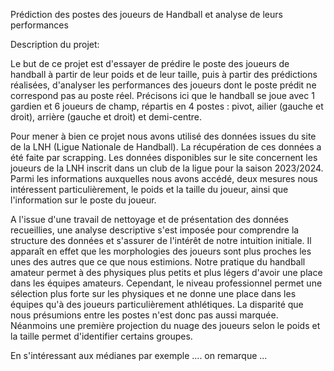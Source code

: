 Prédiction des postes des joueurs de Handball et analyse de leurs performances

Description du projet:

Le but de ce projet est d'essayer de prédire le poste des joueurs de handball à partir de leur poids et de leur taille, puis à partir des prédictions réalisées, d'analyser les performances des joueurs dont le poste prédit ne correspond pas au poste réel.
Précisons ici que le handball se joue avec 1 gardien et 6 joueurs de champ, répartis en 4 postes : pivot, ailier (gauche et droit), arrière (gauche et droit) et demi-centre.

Pour mener à bien ce projet nous avons utilisé des données issues du site de la LNH (Ligue Nationale de Handball). La récupération de ces données a été faite par scrapping. 
Les données disponibles sur le site concernent les joueurs de la LNH inscrit dans un club de la ligue pour la saison 2023/2024. 
Parmi les informations auxquelles nous avons accédé, deux mesures nous intéressent particulièrement, le poids et la taille du joueur, ainsi que l'information sur le poste du joueur.

A l'issue d'une travail de nettoyage et de présentation des données recueillies, une analyse descriptive s'est imposée pour comprendre la structure des données et s'assurer de l'intérêt de notre intuition initiale. 
Il apparaît en effet que les morphologies des joueurs sont plus proches les unes des autres que ce que nous estimions. Notre pratique du handball amateur permet à des physiques plus petits et plus légers d'avoir une place dans les équipes amateurs. Cependant, le niveau professionnel permet une sélection plus forte sur les physiques et ne donne une place dans les équipes qu'à des joueurs particulièrement athlétiques.
La disparité que nous présumions entre les postes n'est donc pas aussi marquée. Néanmoins une première projection du nuage des joueurs selon le poids et la taille permet d'identifier certains groupes.

En s'intéressant aux médianes par exemple .... on remarque ...





